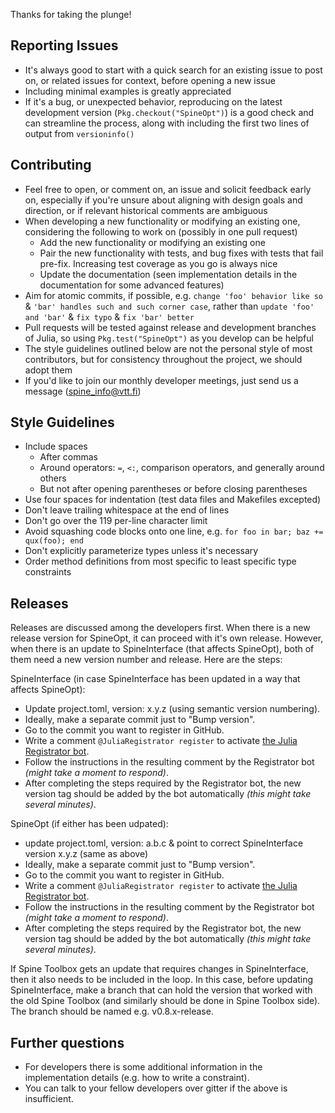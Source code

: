 Thanks for taking the plunge!

## Reporting Issues

* It's always good to start with a quick search for an existing issue to post on, or related issues for context, before opening a new issue
* Including minimal examples is greatly appreciated
* If it's a bug, or unexpected behavior, reproducing on the latest development version (`Pkg.checkout("SpineOpt")`) is a good check and can streamline the process, along with including the first two lines of output from `versioninfo()`

## Contributing

* Feel free to open, or comment on, an issue and solicit feedback early on, especially if you're unsure about aligning with design goals and direction, or if relevant historical comments are ambiguous
* When developing a new functionality or modifying an existing one, considering the following to work on (possibly in one pull request)
    + Add the new functionality or modifying an existing one
    + Pair the new functionality with tests, and bug fixes with tests that fail pre-fix. Increasing test coverage as you go is always nice
    + Update the documentation (seen implementation details in the documentation for some advanced features)
* Aim for atomic commits, if possible, e.g. `change 'foo' behavior like so` & `'bar' handles such and such corner case`, rather than `update 'foo' and 'bar'` & `fix typo` & `fix 'bar' better`
* Pull requests will be tested against release and development branches of Julia, so using `Pkg.test("SpineOpt")` as you develop can be helpful
* The style guidelines outlined below are not the personal style of most contributors, but for consistency throughout the project, we should adopt them
* If you'd like to join our monthly developer meetings, just send us a message (spine_info@vtt.fi)

## Style Guidelines

* Include spaces
    + After commas
    + Around operators: `=`, `<:`, comparison operators, and generally around others
    + But not after opening parentheses or before closing parentheses
* Use four spaces for indentation (test data files and Makefiles excepted)
* Don't leave trailing whitespace at the end of lines
* Don't go over the 119 per-line character limit
* Avoid squashing code blocks onto one line, e.g. `for foo in bar; baz += qux(foo); end`
* Don't explicitly parameterize types unless it's necessary
* Order method definitions from most specific to least specific type constraints

## Releases
Releases are discussed among the developers first. When there is a new release version for SpineOpt, it can proceed with it's own release. However, when there is an update to SpineInterface (that affects SpineOpt), both of them need a new version number and release. Here are the steps:

SpineInterface (in case SpineInterface has been updated in a way that affects SpineOpt):
* Update project.toml, version: x.y.z (using semantic version numbering).
* Ideally, make a separate commit just to "Bump version".
* Go to the commit you want to register in GitHub.
* Write a comment `@JuliaRegistrator register` to activate [the Julia Registrator bot](https://github.com/JuliaRegistries/Registrator.jl).
* Follow the instructions in the resulting comment by the Registrator bot _(might take a moment to respond)_.
* After completing the steps required by the Registrator bot, the new version tag should be added by the bot automatically _(this might take several minutes)_.

SpineOpt (if either has been udpated):
* update project.toml, version: a.b.c & point to correct SpineInterface version x.y.z (same as above)
* Ideally, make a separate commit just to "Bump version".
* Go to the commit you want to register in GitHub.
* Write a comment `@JuliaRegistrator register` to activate [the Julia Registrator bot](https://github.com/JuliaRegistries/Registrator.jl).
* Follow the instructions in the resulting comment by the Registrator bot _(might take a moment to respond)_.
* After completing the steps required by the Registrator bot, the new version tag should be added by the bot automatically _(this might take several minutes)_.

If Spine Toolbox gets an update that requires changes in SpineInterface, then it also needs to be included in the loop. In this case, before updating SpineInterface, make a branch that can hold the version that worked with the old Spine Toolbox (and similarly should be done in Spine Toolbox side). The branch should be named e.g. v0.8.x-release.

## Further questions
* For developers there is some additional information in the implementation details (e.g. how to write a constraint).
* You can talk to your fellow developers over gitter if the above is insufficient.
